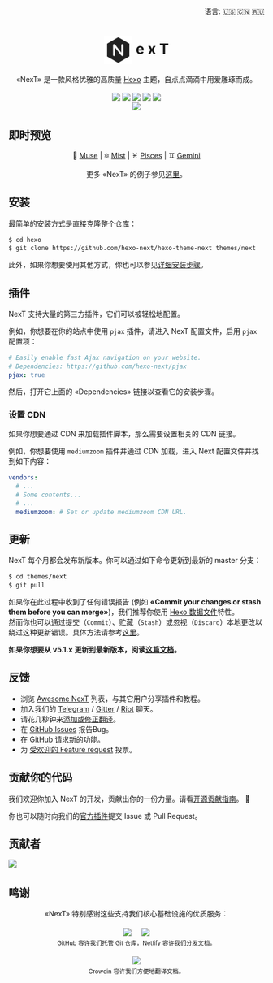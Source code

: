 <div align="right">
  语言:
  <a title="英语" href="../../README.md">🇺🇸</a>
  🇨🇳
  <a title="俄语" href="../ru/README.md">🇷🇺</a>
</div>

# <div align="center"><a title="NexT website repository" href="https://github.com/hexo-next/theme-next.org"><img align="center" width="56" height="56" src="https://raw.githubusercontent.com/hexo-next/hexo-theme-next/master/source/images/logo.svg?sanitize=true"></a> e x T</div>

<p align="center">
  «NexT» 是一款风格优雅的高质量 <a href="https://hexo.io">Hexo</a> 主题，自点点滴滴中用爱雕琢而成。
<br>
<br>
  <a href="https://www.npmjs.com/package/hexo-theme-next"><img src="https://img.shields.io/npm/v/hexo-theme-next?style=flat-square"></a>
  <a href="https://nodejs.org"><img src="https://img.shields.io/badge/node-%3E=10.9.0-green?style=flat-square"></a>
  <a href="https://hexo.io"><img src="https://img.shields.io/badge/hexo-%3E=4.0.0-blue?style=flat-square&logo=hexo"></a>
  <a href="https://github.com/hexo-next/hexo-theme-next/blob/master/LICENSE.md"><img src="https://img.shields.io/badge/license-%20AGPL-orange?style=flat-square&logo=gnu"></a>
  <img src="https://img.shields.io/github/workflow/status/hexo-next/hexo-theme-next/Test?style=flat-square">
<br>
  <img src="https://user-images.githubusercontent.com/16272760/63487983-da41b080-c4df-11e9-951c-64883a8a5e9b.png">
</p>

## 即时预览

<p align="center">
  💟 <a href="https://muse.theme-next.org">Muse</a> | 🔯 <a href="https://mist.theme-next.org">Mist</a> | ♓️ <a href="https://pisces.theme-next.org">Pisces</a> | ♊️ <a href="https://theme-next.org">Gemini</a>
<br>
<br>
  更多 «NexT» 的例子参见<a href="https://github.com/hexo-next/awesome-next#live-preview">这里</a>。
</p>

## 安装

最简单的安装方式是直接克隆整个仓库：

```sh
$ cd hexo
$ git clone https://github.com/hexo-next/hexo-theme-next themes/next
```

此外，如果你想要使用其他方式，你也可以参见[详细安装步骤][docs-installation-url]。

## 插件

NexT 支持大量的第三方插件，它们可以被轻松地配置。

例如，你想要在你的站点中使用 `pjax` 插件，请进入 NexT 配置文件，启用 `pjax` 配置项：

```yml
# Easily enable fast Ajax navigation on your website.
# Dependencies: https://github.com/hexo-next/pjax
pjax: true
```

然后，打开它上面的 «Dependencies» 链接以查看它的安装步骤。

### 设置 CDN

如果你想要通过 CDN 来加载插件脚本，那么需要设置相关的 CDN 链接。

例如，你想要使用 `mediumzoom` 插件并通过 CDN 加载，进入 Next 配置文件并找到如下内容：

```yml
vendors:
  # ...
  # Some contents...
  # ...
  mediumzoom: # Set or update mediumzoom CDN URL.
```

## 更新

NexT 每个月都会发布新版本。你可以通过如下命令更新到最新的 master 分支：

```sh
$ cd themes/next
$ git pull
```

如果你在此过程中收到了任何错误报告 (例如 **«Commit your changes or stash them before you can merge»**)，我们推荐你使用 [Hexo 数据文件][docs-data-files-url]特性。\
然而你也可以通过提交（`Commit`）、贮藏（`Stash`）或忽视（`Discard`）本地更改以绕过这种更新错误。具体方法请参考[这里](https://stackoverflow.com/a/15745424/5861495)。

**如果你想要从 v5.1.x 更新到最新版本，阅读[这篇文档][docs-update-5-1-x-url]。**

## 反馈

* 浏览 [Awesome NexT][awesome-next-url] 列表，与其它用户分享插件和教程。
* 加入我们的 [Telegram][t-chat-url] / [Gitter][gitter-url] / [Riot][riot-url] 聊天。
* 请花几秒钟来[添加或修正翻译][i18n-url]。
* 在 [GitHub Issues][issues-bug-url] 报告Bug。
* 在 [GitHub][issues-feat-url] 请求新的功能。
* 为 [受欢迎的 Feature request][feat-req-vote-url] 投票。

## 贡献你的代码

我们欢迎你加入 NexT 的开发，贡献出你的一份力量。请看[开源贡献指南][contributing-document-url]。 🤗

你也可以随时向我们的[官方插件][official-plugins-url]提交 Issue 或 Pull Request。

## 贡献者

[![][contributors-image]][contributors-url]

## 鸣谢

<p align="center">
  «NexT» 特别感谢这些支持我们核心基础设施的优质服务：
<br>
<br>
  <a href="https://github.com"><img align="center" width="100" src="https://github.githubassets.com/images/modules/logos_page/GitHub-Logo.png"></a>
  &nbsp;&nbsp;&nbsp;
  <a href="https://www.netlify.com"><img align="center" width="150" src="https://cdn.netlify.com/15ecf59b59c9d04b88097c6b5d2c7e8a7d1302d0/1b6d6/img/press/logos/full-logo-light.svg"></a>
<br>
  <sub>GitHub 容许我们托管 Git 仓库，Netlify 容许我们分发文档。</sub>
<br>
<br>
  <a href="https://crowdin.com"><img align="center" width="180" src="https://support.crowdin.com/assets/logos/crowdin-logo1-small.png"></a>
<br>
  <sub>Crowdin 容许我们方便地翻译文档。</sub>
</p>

[docs-installation-url]: https://github.com/hexo-next/hexo-theme-next/blob/master/docs/zh-CN/INSTALLATION.md
[docs-data-files-url]: https://github.com/hexo-next/hexo-theme-next/blob/master/docs/zh-CN/DATA-FILES.md
[docs-update-5-1-x-url]: https://github.com/hexo-next/hexo-theme-next/blob/master/docs/zh-CN/UPDATE-FROM-5.1.X.md

[t-news-url]: https://t.me/theme_next_news
[t-chat-url]: https://t.me/theme_next_chinese
[gitter-url]: https://gitter.im/theme-next
[riot-url]: https://riot.im/app/#/room/#theme-next:matrix.org
[i18n-url]: https://i18n.theme-next.org

[awesome-next-url]: https://github.com/hexo-next/awesome-next
[issues-bug-url]: https://github.com/hexo-next/hexo-theme-next/issues/new?assignees=&labels=Bug&template=bug-report.md
[issues-feat-url]: https://github.com/hexo-next/hexo-theme-next/issues/new?assignees=&labels=Feature+Request&template=feature-request.md
[feat-req-vote-url]: https://github.com/hexo-next/hexo-theme-next/issues?q=is%3Aopen+is%3Aissue+label%3A%22Feature+Request%22

[contributing-document-url]: https://github.com/hexo-next/hexo-theme-next/blob/master/docs/zh-CN/CONTRIBUTING.md
[official-plugins-url]: https://github.com/theme-next
[contributors-image]: https://opencollective.com/hexo-next/contributors.svg?width=890
[contributors-url]: https://github.com/hexo-next/hexo-theme-next/graphs/contributors
